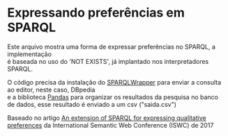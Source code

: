 # Expressando preferências em SPARQL

<p>
Este arquivo mostra uma forma de expressar preferências no SPARQL, a implementação <br />
é baseada no uso do 'NOT EXISTS', já implantado nos interpretadores SPARQL.
</p>
<p>
O código precisa da instalação do <a href="https://sparqlwrapper.readthedocs.io/en/latest/main.html">SPARQLWrapper</a> para enviar a consulta ao editor, neste caso, DBpedia <br />
e a biblioteca <a href="https://pandas.pydata.org/">Pandas</a> para organizar os resultados da pesquisa no banco de dados, esse resultado é enviado a um csv ("saida.csv")
</p>
<p>
Baseado no artigo <a href="https://iswc2017.ai.wu.ac.at/paper-143/">An extension of SPARQL for expressing
qualitative preferences</a> da International Semantic Web Conference (ISWC) de 2017
</p>
